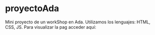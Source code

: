 # proyectoAda
Mini proyecto de un workShop en Ada. Utilizamos los lenguajes: HTML, CSS, JS.
Para visualizar la pag acceder aquí: 
